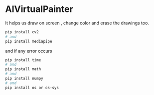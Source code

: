 # AIVirtualPainter

It helps us draw on screen , change color and erase the drawings too.


```bash
pip install cv2
# and
pip install mediapipe

```
and if any error occurs
```bash
pip install time
# and
pip install math
# and 
pip install numpy
# and
pip install os or os-sys
```
